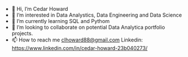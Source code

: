 - 👋 Hi, I’m Cedar Howard
- 👀 I’m interested in Data Analystics, Data Engineering and Data Science
- 🌱 I’m currently learning SQL and Pythom
- 💞️ I’m looking to collaborate on potential Data Analytica portfolio projects.
- 📫 How to reach me clhoward88@gmail.com Linkedin: https://www.linkedin.com/in/cedar-howard-23b040273/

<!---
clhoward88/clhoward88 is a ✨ special ✨ repository because its `README.md` (this file) appears on your GitHub profile.
You can click the Preview link to take a look at your changes.
--->
